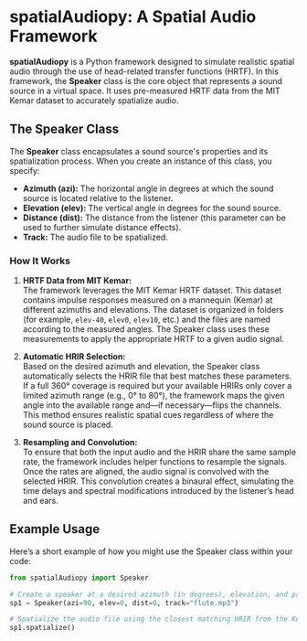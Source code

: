 # spatialAudiopy: A Spatial Audio Framework

**spatialAudiopy** is a Python framework designed to simulate realistic spatial audio through the use of head-related transfer functions (HRTF). In this framework, the **Speaker** class is the core object that represents a sound source in a virtual space. It uses pre-measured HRTF data from the MIT Kemar dataset to accurately spatialize audio.

## The Speaker Class

The **Speaker** class encapsulates a sound source's properties and its spatialization process. When you create an instance of this class, you specify:

- **Azimuth (azi):** The horizontal angle in degrees at which the sound source is located relative to the listener.
- **Elevation (elev):** The vertical angle in degrees for the sound source.
- **Distance (dist):** The distance from the listener (this parameter can be used to further simulate distance effects).
- **Track:** The audio file to be spatialized.

### How It Works

1. **HRTF Data from MIT Kemar:**  
   The framework leverages the MIT Kemar HRTF dataset. This dataset contains impulse responses measured on a mannequin (Kemar) at different azimuths and elevations. The dataset is organized in folders (for example, `elev-40`, `elev0`, `elev10`, etc.) and the files are named according to the measured angles. The Speaker class uses these measurements to apply the appropriate HRTF to a given audio signal.

2. **Automatic HRIR Selection:**  
   Based on the desired azimuth and elevation, the Speaker class automatically selects the HRIR file that best matches these parameters. If a full 360° coverage is required but your available HRIRs only cover a limited azimuth range (e.g., 0° to 80°), the framework maps the given angle into the available range and—if necessary—flips the channels. This method ensures realistic spatial cues regardless of where the sound source is placed.

3. **Resampling and Convolution:**  
   To ensure that both the input audio and the HRIR share the same sample rate, the framework includes helper functions to resample the signals. Once the rates are aligned, the audio signal is convolved with the selected HRIR. This convolution creates a binaural effect, simulating the time delays and spectral modifications introduced by the listener’s head and ears.

## Example Usage

Here’s a short example of how you might use the Speaker class within your code:

```python
from spatialAudiopy import Speaker

# Create a speaker at a desired azimuth (in degrees), elevation, and provide the audio file.
sp1 = Speaker(azi=90, elev=0, dist=0, track="flute.mp3")

# Spatialize the audio file using the closest matching HRIR from the Kemar dataset.
sp1.spatialize()
